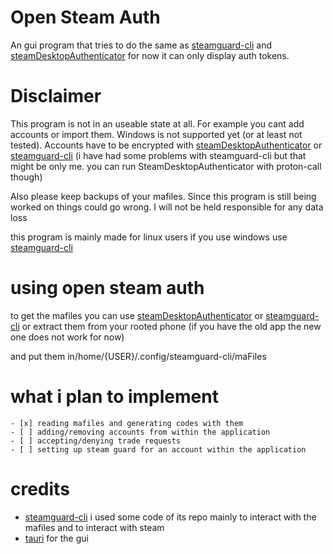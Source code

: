 # Open Steam Auth

An gui program that tries to do the same as [steamguard-cli] and [steamDesktopAuthenticator] for now it can only display auth tokens. 


# Disclaimer
This program is not in an useable state at all. For example you cant add accounts or import them. Windows is not supported yet (or at least not tested). Accounts have to be encrypted with [steamDesktopAuthenticator] or [steamguard-cli] (i have had some problems with steamguard-cli but that might be only me. you can run SteamDesktopAuthenticator with proton-call though) 

Also please keep backups of your mafiles. Since this program is still being worked on things could go wrong. I will not be held responsible for any data loss

this program is mainly made for linux users if you use windows use [steamguard-cli]



# using open steam auth
to get the mafiles you can use [steamDesktopAuthenticator] or [steamguard-cli] or extract them from your rooted phone (if you have the old app the new one does not work for now)

and put them in/home/{USER}/.config/steamguard-cli/maFiles



# what i plan to implement

    - [x] reading mafiles and generating codes with them
    - [ ] adding/removing accounts from within the application
    - [ ] accepting/denying trade requests
    - [ ] setting up steam guard for an account within the application

# credits 
 - [steamguard-cli] i used some code of its repo mainly to interact with the mafiles and to interact with steam
 - [tauri] for the gui
 
[steamguard-cli]: https://github.com/dyc3/steamguard-cli
[steamDesktopAuthenticator]: https://github.com/Jessecar96/SteamDesktopAuthenticator
[tauri]: https://tauri.app